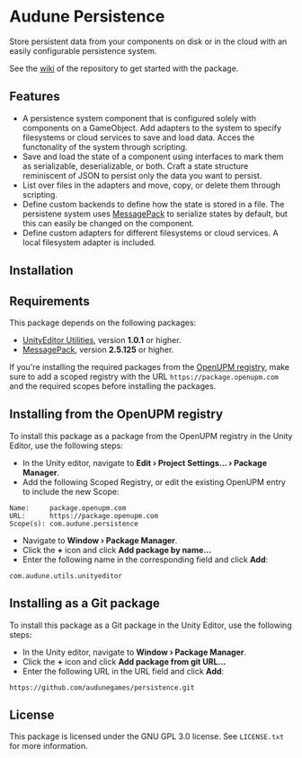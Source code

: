# Audune Persistence

Store persistent data from your components on disk or in the cloud with an easily configurable persistence system.

See the [wiki](https://github.com/audunegames/persistence/wiki) of the repository to get started with the package.

## Features

* A persistence system component that is configured solely with components on a GameObject. Add adapters to the system to specify filesystems or cloud services to save and load data. Acces the functonality of the system through scripting.
* Save and load the state of a component using interfaces to mark them as serializable, deserializable, or both. Craft a state structure reminiscent of JSON to persist only the data you want to persist.
* List over files in the adapters and move, copy, or delete them through scripting.
* Define custom backends to define how the state is stored in a file. The persistene system uses [MessagePack](https://msgpack.org/) to serialize states by default, but this can easily be changed on the component.
* Define custom adapters for different filesystems or cloud services. A local filesystem adapter is included.

## Installation

## Requirements

This package depends on the following packages:

* [UnityEditor Utilities](https://openupm.com/packages/com.audune.utils.unityeditor/), version **1.0.1** or higher.
* [MessagePack](https://openupm.com/packages/net.tnrd.messagepack/), version **2.5.125** or higher.

If you're installing the required packages from the [OpenUPM registry](https://openupm.com/), make sure to add a scoped registry with the URL `https://package.openupm.com` and the required scopes before installing the packages.

## Installing from the OpenUPM registry

To install this package as a package from the OpenUPM registry in the Unity Editor, use the following steps:

* In the Unity editor, navigate to **Edit › Project Settings... › Package Manager**.
* Add the following Scoped Registry, or edit the existing OpenUPM entry to include the new Scope:

```
Name:     package.openupm.com
URL:      https://package.openupm.com
Scope(s): com.audune.persistence
```

* Navigate to **Window › Package Manager**.
* Click the **+** icon and click **Add package by name...**
* Enter the following name in the corresponding field and click **Add**:

```
com.audune.utils.unityeditor
```

## Installing as a Git package

To install this package as a Git package in the Unity Editor, use the following steps:

* In the Unity editor, navigate to **Window › Package Manager**.
* Click the **+** icon and click **Add package from git URL...**
* Enter the following URL in the URL field and click **Add**:

```
https://github.com/audunegames/persistence.git
```


## License

This package is licensed under the GNU GPL 3.0 license. See `LICENSE.txt` for more information.
